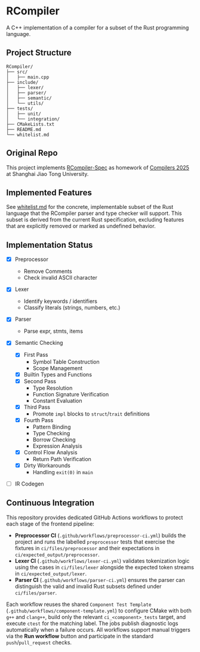 # RCompiler

A C++ implementation of a compiler for a subset of the Rust programming language.

## Project Structure

```
RCompiler/
├── src/
│   ├── main.cpp
├── include/
│   ├── lexer/
│   ├── parser/
│   ├── semantic/
│   └── utils/
├── tests/
│   ├── unit/
│   └── integration/
├── CMakeLists.txt
├── README.md
└── whitelist.md
```

## Original Repo

This project implements [RCompiler-Spec](https://github.com/peterzheng98/RCompiler-Spec/) as homework of [Compilers 2025](https://ipads.se.sjtu.edu.cn/courses/compilers/index.shtml) at Shanghai Jiao Tong University.

## Implemented Features

See [whitelist.md](whitelist.md) for the concrete, implementable subset of the Rust language that the RCompiler parser and type checker will support. This subset is derived from the current Rust specification, excluding features that are explicitly removed or marked as undefined behavior.

## Implementation Status

- [x] Preprocessor
    - Remove Comments
    - Check invalid ASCII character

- [x] Lexer
    - Identify keywords / identifiers
    - Classify literals (strings, numbers, etc.)

- [x] Parser
    - Parse expr, stmts, items

- [x] Semantic Checking
    - [x] First Pass
        - Symbol Table Construction
        - Scope Management
    - [x] Builtin Types and Functions
    - [x] Second Pass
        - Type Resolution
        - Function Signature Verification
        - Constant Evaluation
    - [x] Third Pass
        - Promote `impl` blocks to `struct`/`trait` definitions
    - [x] Fourth Pass
        - Pattern Binding
        - Type Checking
        - Borrow Checking
        - Expression Analysis
    - [x] Control Flow Analysis
        - Return Path Verification
    - [x] Dirty Workarounds
        - Handling `exit(0)` in `main`

- [ ] IR Codegen

## Continuous Integration

This repository provides dedicated GitHub Actions workflows to protect each
stage of the frontend pipeline:

- **Preprocessor CI** (`.github/workflows/preprocessor-ci.yml`) builds the
    project and runs the labelled `preprocessor` tests that exercise the fixtures
    in `ci/files/preprocessor` and their expectations in
    `ci/expected_output/preprocessor`.
- **Lexer CI** (`.github/workflows/lexer-ci.yml`) validates tokenization logic
    using the cases in `ci/files/lexer` alongside the expected token streams in
    `ci/expected_output/lexer`.
- **Parser CI** (`.github/workflows/parser-ci.yml`) ensures the parser can
    distinguish the valid and invalid Rust subsets defined under
    `ci/files/parser`.

Each workflow reuses the shared
`Component Test Template` (`.github/workflows/component-template.yml`) to
configure CMake with both `g++` and `clang++`, build only the relevant
`ci_<component>_tests` target, and execute `ctest` for the matching label. The
jobs publish diagnostic logs automatically when a failure occurs. All workflows
support manual triggers via the **Run workflow** button and participate in the
standard `push`/`pull_request` checks.